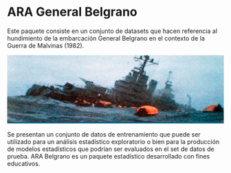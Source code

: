# ARA General Belgrano
Este paquete consiste en un conjunto de datasets que hacen referencia al hundimiento de la embarcación General Belgrano en el contexto de la Guerra de Malvinas (1982).

![Screenshot](crucero_gral_belgrano.jpg)

Se presentan un conjunto de datos de entrenamiento que puede ser utilizado para un análisis estadístico exploratorio o bien para la producción de modelos estadísticos que podrían ser evaluados en el set de datos de prueba.
ARA Belgrano es un paquete estadístico desarrollado con fines educativos. 
